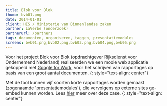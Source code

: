 ```yaml
---
title: Blok voor Blok
thumb: bvb01.png
date: 2014-01-01
client: HIS / Ministerie van Binnenlandse zaken
partner: LaVerbe (onderzoek)
partnerurl: /partners
tags: documenten, organiseren, taggen, presentatiemodules
screens: bvb01.png,bvb02.png,bvb03.png,bvb04.png,bvb05.png
---
```


Voor het project Blok voor Blok (opdrachtgever Rijksdienst voor Ondernemend Nederland) realiseerden we een mooie web applicatie gekoppeld met [Google for Work](/google-for-work/), voor het schrijven van rapportages op basis van een groot aantal documenten. 
{: style="text-align: center"}

Met de tool kunnen vijf soorten korte rapportages worden gemaakt (zogenaamde 'presentatiemodules'), die vervolgens op externe sites ge-embed kunnen worden.
Lees [hier](/google-for-work/#custom-tagging-in-google-drive) meer over deze case.
{: style="text-align: center"}
